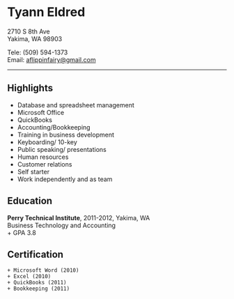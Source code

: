 Tyann Eldred
================
2710 S 8th Ave  
Yakima, WA 98903

Tele: (509) 594-1373  
Email: aflippinfairy@gmail.com
* * * * *
Highlights
--------------
  + Database and spreadsheet management  
  + Microsoft Office
  + QuickBooks
  + Accounting/Bookkeeping
  + Training in business development
  + Keyboarding/ 10-key
  + Public speaking/ presentations
  + Human resources
  + Customer relations
  + Self starter
  + Work independently and as team

Education  
-----------
  **Perry Technical Institute**, 2011-2012, Yakima, WA  
    Business Technology and Accounting  
       + GPA 3.8

Certification
---------------
    + Microsoft Word (2010) 
    + Excel (2010)  
    + QuickBooks (2011) 
    + Bookkeeping (2011)
    
    
